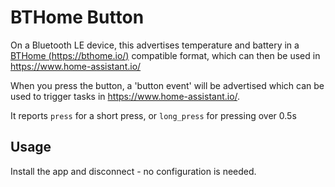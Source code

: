 # BTHome Button

On a Bluetooth LE device, this advertises temperature and battery in a [BTHome (https://bthome.io/)](https://bthome.io/) compatible format, which can then be used in https://www.home-assistant.io/

When you press the button, a 'button event' will be advertised which can be used to trigger tasks in https://www.home-assistant.io/.

It reports `press` for a short press, or `long_press` for pressing over 0.5s

## Usage

Install the app and disconnect - no configuration is needed.
